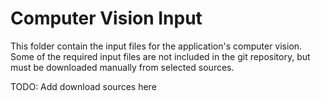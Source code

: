 # Computer Vision Input
This folder contain the input files for the application's computer vision.  
Some of the required input files are not included in the git repository, but must be downloaded manually from selected sources.

TODO: Add download sources here